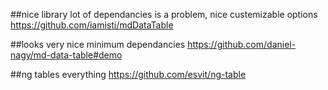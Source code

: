 
##nice library lot of dependancies is a problem, nice custemizable options
https://github.com/iamisti/mdDataTable

##looks very nice minimum dependancies
https://github.com/daniel-nagy/md-data-table#demo

##ng tables everything 
https://github.com/esvit/ng-table
